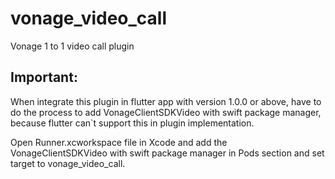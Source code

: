 # vonage_video_call
Vonage 1 to 1 video call plugin

## Important:
When integrate this plugin in flutter app with version 1.0.0 or above, have to do the process to add VonageClientSDKVideo with swift package manager, because flutter can`t support this in plugin implementation.

Open Runner.xcworkspace file in Xcode and add the VonageClientSDKVideo with swift package manager in Pods section and set target to vonage_video_call.
